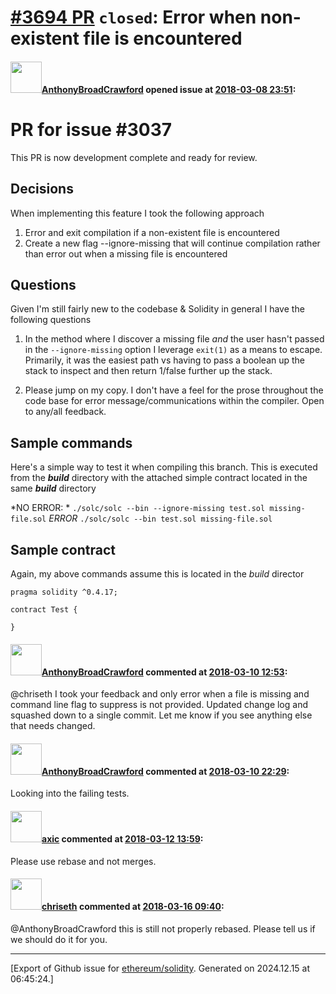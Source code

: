 # [\#3694 PR](https://github.com/ethereum/solidity/pull/3694) `closed`: Error when non-existent file is encountered 

#### <img src="https://avatars.githubusercontent.com/u/21401?v=4" width="50">[AnthonyBroadCrawford](https://github.com/AnthonyBroadCrawford) opened issue at [2018-03-08 23:51](https://github.com/ethereum/solidity/pull/3694):

# PR for issue #3037 
This PR is now development complete and ready for review. 

## Decisions 
When implementing this feature I took the following approach 

1. Error and exit compilation if a non-existent file is encountered 
2. Create a new flag --ignore-missing that will continue compilation rather than error out when a missing file is encountered

## Questions 
Given I'm still fairly new to the codebase & Solidity in general I have the following questions 

1. In the method where I discover a missing file *and* the user hasn't passed in the `--ignore-missing` option I leverage `exit(1)` as a means to escape.  Primarily, it was the easiest path vs having to pass a boolean up the stack to inspect and then return 1/false further up the stack. 

2.  Please jump on my copy.  I don't have a feel for the prose throughout the code base for error message/communications within the compiler.  Open to any/all feedback. 

## Sample commands 
Here's a simple way to test it when compiling this branch.  This is executed from the ***build*** directory with the attached simple contract located in the same ***build*** directory 

*NO ERROR: * `./solc/solc --bin --ignore-missing test.sol missing-file.sol`
*ERROR* `./solc/solc --bin test.sol missing-file.sol`

## Sample contract 
Again, my above commands assume this is located in the *build* director 

```
pragma solidity ^0.4.17;

contract Test {

}
```

#### <img src="https://avatars.githubusercontent.com/u/21401?v=4" width="50">[AnthonyBroadCrawford](https://github.com/AnthonyBroadCrawford) commented at [2018-03-10 12:53](https://github.com/ethereum/solidity/pull/3694#issuecomment-372027615):

@chriseth I took your feedback and only error when a file is missing and command line flag to suppress is not provided.  Updated change log and squashed down to a single commit.  Let me know if you see anything else that needs changed.

#### <img src="https://avatars.githubusercontent.com/u/21401?v=4" width="50">[AnthonyBroadCrawford](https://github.com/AnthonyBroadCrawford) commented at [2018-03-10 22:29](https://github.com/ethereum/solidity/pull/3694#issuecomment-372072222):

Looking into the failing tests.

#### <img src="https://avatars.githubusercontent.com/u/20340?v=4" width="50">[axic](https://github.com/axic) commented at [2018-03-12 13:59](https://github.com/ethereum/solidity/pull/3694#issuecomment-372318824):

Please use rebase and not merges.

#### <img src="https://avatars.githubusercontent.com/u/9073706?v=4" width="50">[chriseth](https://github.com/chriseth) commented at [2018-03-16 09:40](https://github.com/ethereum/solidity/pull/3694#issuecomment-373656671):

@AnthonyBroadCrawford this is still not properly rebased. Please tell us if we should do it for you.


-------------------------------------------------------------------------------



[Export of Github issue for [ethereum/solidity](https://github.com/ethereum/solidity). Generated on 2024.12.15 at 06:45:24.]
